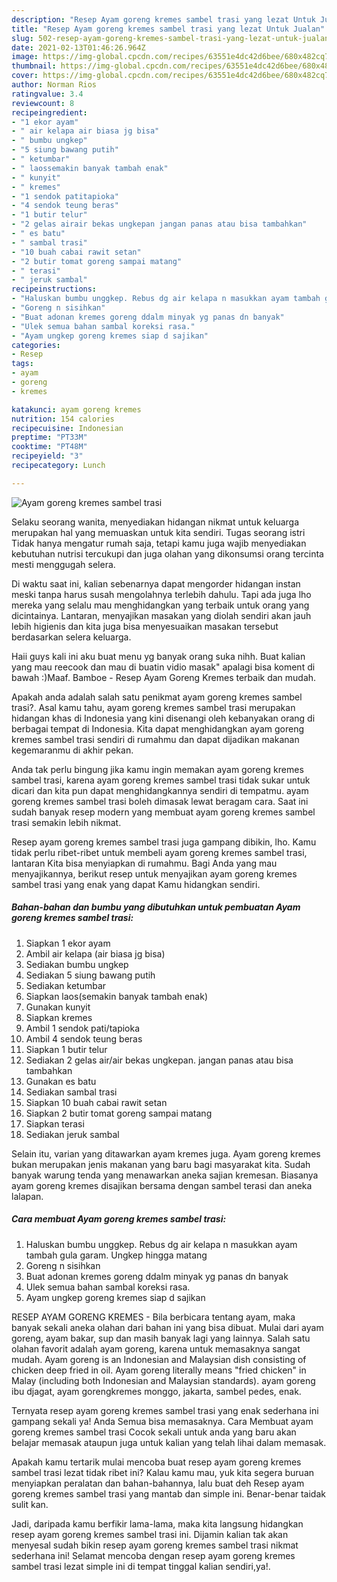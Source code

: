 ```yaml
---
description: "Resep Ayam goreng kremes sambel trasi yang lezat Untuk Jualan"
title: "Resep Ayam goreng kremes sambel trasi yang lezat Untuk Jualan"
slug: 502-resep-ayam-goreng-kremes-sambel-trasi-yang-lezat-untuk-jualan
date: 2021-02-13T01:46:26.964Z
image: https://img-global.cpcdn.com/recipes/63551e4dc42d6bee/680x482cq70/ayam-goreng-kremes-sambel-trasi-foto-resep-utama.jpg
thumbnail: https://img-global.cpcdn.com/recipes/63551e4dc42d6bee/680x482cq70/ayam-goreng-kremes-sambel-trasi-foto-resep-utama.jpg
cover: https://img-global.cpcdn.com/recipes/63551e4dc42d6bee/680x482cq70/ayam-goreng-kremes-sambel-trasi-foto-resep-utama.jpg
author: Norman Rios
ratingvalue: 3.4
reviewcount: 8
recipeingredient:
- "1 ekor ayam"
- " air kelapa air biasa jg bisa"
- " bumbu ungkep"
- "5 siung bawang putih"
- " ketumbar"
- " laossemakin banyak tambah enak"
- " kunyit"
- " kremes"
- "1 sendok patitapioka"
- "4 sendok teung beras"
- "1 butir telur"
- "2 gelas airair bekas ungkepan jangan panas atau bisa tambahkan"
- " es batu"
- " sambal trasi"
- "10 buah cabai rawit setan"
- "2 butir tomat goreng sampai matang"
- " terasi"
- " jeruk sambal"
recipeinstructions:
- "Haluskan bumbu unggkep. Rebus dg air kelapa n masukkan ayam tambah gula garam. Ungkep hingga matang"
- "Goreng n sisihkan"
- "Buat adonan kremes goreng ddalm minyak yg panas dn banyak"
- "Ulek semua bahan sambal koreksi rasa."
- "Ayam ungkep goreng kremes siap d sajikan"
categories:
- Resep
tags:
- ayam
- goreng
- kremes

katakunci: ayam goreng kremes 
nutrition: 154 calories
recipecuisine: Indonesian
preptime: "PT33M"
cooktime: "PT48M"
recipeyield: "3"
recipecategory: Lunch

---
```



![Ayam goreng kremes sambel trasi](https://img-global.cpcdn.com/recipes/63551e4dc42d6bee/680x482cq70/ayam-goreng-kremes-sambel-trasi-foto-resep-utama.jpg)

Selaku seorang wanita, menyediakan hidangan nikmat untuk keluarga merupakan hal yang memuaskan untuk kita sendiri. Tugas seorang istri Tidak hanya mengatur rumah saja, tetapi kamu juga wajib menyediakan kebutuhan nutrisi tercukupi dan juga olahan yang dikonsumsi orang tercinta mesti menggugah selera.

Di waktu  saat ini, kalian sebenarnya dapat mengorder hidangan instan meski tanpa harus susah mengolahnya terlebih dahulu. Tapi ada juga lho mereka yang selalu mau menghidangkan yang terbaik untuk orang yang dicintainya. Lantaran, menyajikan masakan yang diolah sendiri akan jauh lebih higienis dan kita juga bisa menyesuaikan masakan tersebut berdasarkan selera keluarga. 

Haii guys kali ini aku buat menu yg banyak orang suka nihh. Buat kalian yang mau reecook dan mau di buatin vidio masak&#34; apalagi bisa koment di bawah :)Maaf. Bamboe - Resep Ayam Goreng Kremes terbaik dan mudah.

Apakah anda adalah salah satu penikmat ayam goreng kremes sambel trasi?. Asal kamu tahu, ayam goreng kremes sambel trasi merupakan hidangan khas di Indonesia yang kini disenangi oleh kebanyakan orang di berbagai tempat di Indonesia. Kita dapat menghidangkan ayam goreng kremes sambel trasi sendiri di rumahmu dan dapat dijadikan makanan kegemaranmu di akhir pekan.

Anda tak perlu bingung jika kamu ingin memakan ayam goreng kremes sambel trasi, karena ayam goreng kremes sambel trasi tidak sukar untuk dicari dan kita pun dapat menghidangkannya sendiri di tempatmu. ayam goreng kremes sambel trasi boleh dimasak lewat beragam cara. Saat ini sudah banyak resep modern yang membuat ayam goreng kremes sambel trasi semakin lebih nikmat.

Resep ayam goreng kremes sambel trasi juga gampang dibikin, lho. Kamu tidak perlu ribet-ribet untuk membeli ayam goreng kremes sambel trasi, lantaran Kita bisa menyiapkan di rumahmu. Bagi Anda yang mau menyajikannya, berikut resep untuk menyajikan ayam goreng kremes sambel trasi yang enak yang dapat Kamu hidangkan sendiri.

<!--inarticleads1-->

##### Bahan-bahan dan bumbu yang dibutuhkan untuk pembuatan Ayam goreng kremes sambel trasi:

1. Siapkan 1 ekor ayam
1. Ambil  air kelapa (air biasa jg bisa)
1. Sediakan  bumbu ungkep
1. Sediakan 5 siung bawang putih
1. Sediakan  ketumbar
1. Siapkan  laos(semakin banyak tambah enak)
1. Gunakan  kunyit
1. Siapkan  kremes
1. Ambil 1 sendok pati/tapioka
1. Ambil 4 sendok teung beras
1. Siapkan 1 butir telur
1. Sediakan 2 gelas air/air bekas ungkepan. jangan panas atau bisa tambahkan
1. Gunakan  es batu
1. Sediakan  sambal trasi
1. Siapkan 10 buah cabai rawit setan
1. Siapkan 2 butir tomat goreng sampai matang
1. Siapkan  terasi
1. Sediakan  jeruk sambal


Selain itu, varian yang ditawarkan ayam kremes juga. Ayam goreng kremes bukan merupakan jenis makanan yang baru bagi masyarakat kita. Sudah banyak warung tenda yang menawarkan aneka sajian kremesan. Biasanya ayam goreng kremes disajikan bersama dengan sambel terasi dan aneka lalapan. 

<!--inarticleads2-->

##### Cara membuat Ayam goreng kremes sambel trasi:

1. Haluskan bumbu unggkep. Rebus dg air kelapa n masukkan ayam tambah gula garam. Ungkep hingga matang
1. Goreng n sisihkan
1. Buat adonan kremes goreng ddalm minyak yg panas dn banyak
1. Ulek semua bahan sambal koreksi rasa.
1. Ayam ungkep goreng kremes siap d sajikan


RESEP AYAM GORENG KREMES - Bila berbicara tentang ayam, maka banyak sekali aneka olahan dari bahan ini yang bisa dibuat. Mulai dari ayam goreng, ayam bakar, sup dan masih banyak lagi yang lainnya. Salah satu olahan favorit adalah ayam goreng, karena untuk memasaknya sangat mudah. Ayam goreng is an Indonesian and Malaysian dish consisting of chicken deep fried in oil. Ayam goreng literally means &#34;fried chicken&#34; in Malay (including both Indonesian and Malaysian standards). ayam goreng ibu djagat, ayam gorengkremes monggo, jakarta, sambel pedes, enak. 

Ternyata resep ayam goreng kremes sambel trasi yang enak sederhana ini gampang sekali ya! Anda Semua bisa memasaknya. Cara Membuat ayam goreng kremes sambel trasi Cocok sekali untuk anda yang baru akan belajar memasak ataupun juga untuk kalian yang telah lihai dalam memasak.

Apakah kamu tertarik mulai mencoba buat resep ayam goreng kremes sambel trasi lezat tidak ribet ini? Kalau kamu mau, yuk kita segera buruan menyiapkan peralatan dan bahan-bahannya, lalu buat deh Resep ayam goreng kremes sambel trasi yang mantab dan simple ini. Benar-benar taidak sulit kan. 

Jadi, daripada kamu berfikir lama-lama, maka kita langsung hidangkan resep ayam goreng kremes sambel trasi ini. Dijamin kalian tak akan menyesal sudah bikin resep ayam goreng kremes sambel trasi nikmat sederhana ini! Selamat mencoba dengan resep ayam goreng kremes sambel trasi lezat simple ini di tempat tinggal kalian sendiri,ya!.

